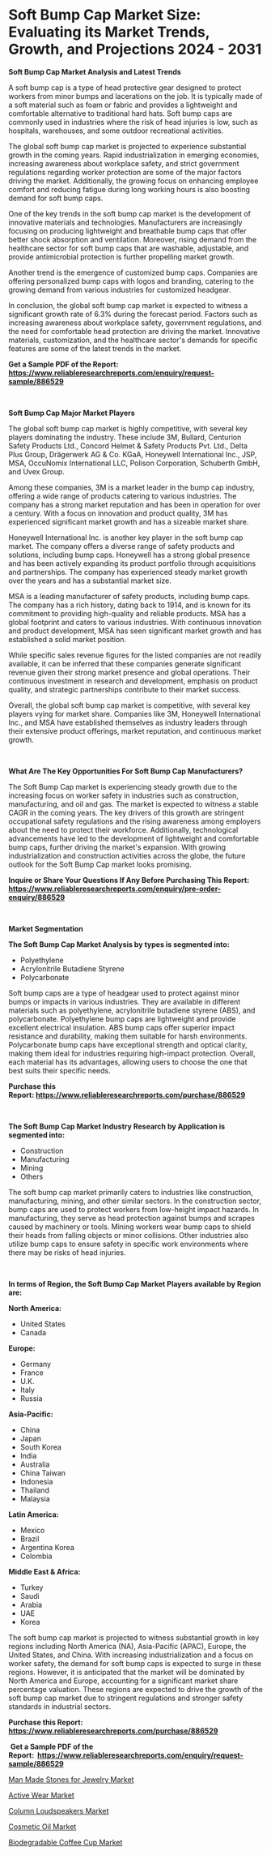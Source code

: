 <p><h1>Soft Bump Cap Market Size: Evaluating its Market Trends, Growth, and Projections 2024 - 2031</h1></p><p><strong>Soft Bump Cap Market Analysis and Latest Trends</strong></p>
<p><p>A soft bump cap is a type of head protective gear designed to protect workers from minor bumps and lacerations on the job. It is typically made of a soft material such as foam or fabric and provides a lightweight and comfortable alternative to traditional hard hats. Soft bump caps are commonly used in industries where the risk of head injuries is low, such as hospitals, warehouses, and some outdoor recreational activities.</p><p>The global soft bump cap market is projected to experience substantial growth in the coming years. Rapid industrialization in emerging economies, increasing awareness about workplace safety, and strict government regulations regarding worker protection are some of the major factors driving the market. Additionally, the growing focus on enhancing employee comfort and reducing fatigue during long working hours is also boosting demand for soft bump caps.</p><p>One of the key trends in the soft bump cap market is the development of innovative materials and technologies. Manufacturers are increasingly focusing on producing lightweight and breathable bump caps that offer better shock absorption and ventilation. Moreover, rising demand from the healthcare sector for soft bump caps that are washable, adjustable, and provide antimicrobial protection is further propelling market growth.</p><p>Another trend is the emergence of customized bump caps. Companies are offering personalized bump caps with logos and branding, catering to the growing demand from various industries for customized headgear.</p><p>In conclusion, the global soft bump cap market is expected to witness a significant growth rate of 6.3% during the forecast period. Factors such as increasing awareness about workplace safety, government regulations, and the need for comfortable head protection are driving the market. Innovative materials, customization, and the healthcare sector's demands for specific features are some of the latest trends in the market.</p></p>
<p><strong>Get a Sample PDF of the Report:&nbsp; <a href="https://www.reliableresearchreports.com/enquiry/request-sample/886529">https://www.reliableresearchreports.com/enquiry/request-sample/886529</a></strong></p>
<p>&nbsp;</p>
<p><strong>Soft Bump Cap Major Market Players</strong></p>
<p><p>The global soft bump cap market is highly competitive, with several key players dominating the industry. These include 3M, Bullard, Centurion Safety Products Ltd., Concord Helmet & Safety Products Pvt. Ltd., Delta Plus Group, Drägerwerk AG & Co. KGaA, Honeywell International Inc., JSP, MSA, OccuNomix International LLC, Polison Corporation, Schuberth GmbH, and Uvex Group.</p><p>Among these companies, 3M is a market leader in the bump cap industry, offering a wide range of products catering to various industries. The company has a strong market reputation and has been in operation for over a century. With a focus on innovation and product quality, 3M has experienced significant market growth and has a sizeable market share.</p><p>Honeywell International Inc. is another key player in the soft bump cap market. The company offers a diverse range of safety products and solutions, including bump caps. Honeywell has a strong global presence and has been actively expanding its product portfolio through acquisitions and partnerships. The company has experienced steady market growth over the years and has a substantial market size.</p><p>MSA is a leading manufacturer of safety products, including bump caps. The company has a rich history, dating back to 1914, and is known for its commitment to providing high-quality and reliable products. MSA has a global footprint and caters to various industries. With continuous innovation and product development, MSA has seen significant market growth and has established a solid market position.</p><p>While specific sales revenue figures for the listed companies are not readily available, it can be inferred that these companies generate significant revenue given their strong market presence and global operations. Their continuous investment in research and development, emphasis on product quality, and strategic partnerships contribute to their market success.</p><p>Overall, the global soft bump cap market is competitive, with several key players vying for market share. Companies like 3M, Honeywell International Inc., and MSA have established themselves as industry leaders through their extensive product offerings, market reputation, and continuous market growth.</p></p>
<p>&nbsp;</p>
<p><strong>What Are The Key Opportunities For Soft Bump Cap Manufacturers?</strong></p>
<p><p>The Soft Bump Cap market is experiencing steady growth due to the increasing focus on worker safety in industries such as construction, manufacturing, and oil and gas. The market is expected to witness a stable CAGR in the coming years. The key drivers of this growth are stringent occupational safety regulations and the rising awareness among employers about the need to protect their workforce. Additionally, technological advancements have led to the development of lightweight and comfortable bump caps, further driving the market's expansion. With growing industrialization and construction activities across the globe, the future outlook for the Soft Bump Cap market looks promising.</p></p>
<p><strong>Inquire or Share Your Questions If Any Before Purchasing This Report: <a href="https://www.reliableresearchreports.com/enquiry/pre-order-enquiry/886529">https://www.reliableresearchreports.com/enquiry/pre-order-enquiry/886529</a></strong></p>
<p>&nbsp;</p>
<p><strong>Market Segmentation</strong></p>
<p><strong>The Soft Bump Cap Market Analysis by types is segmented into:</strong></p>
<p><ul><li>Polyethylene</li><li>Acrylonitrile Butadiene Styrene</li><li>Polycarbonate</li></ul></p>
<p><p>Soft bump caps are a type of headgear used to protect against minor bumps or impacts in various industries. They are available in different materials such as polyethylene, acrylonitrile butadiene styrene (ABS), and polycarbonate. Polyethylene bump caps are lightweight and provide excellent electrical insulation. ABS bump caps offer superior impact resistance and durability, making them suitable for harsh environments. Polycarbonate bump caps have exceptional strength and optical clarity, making them ideal for industries requiring high-impact protection. Overall, each material has its advantages, allowing users to choose the one that best suits their specific needs.</p></p>
<p><strong>Purchase this Report:&nbsp;<a href="https://www.reliableresearchreports.com/purchase/886529">https://www.reliableresearchreports.com/purchase/886529</a></strong></p>
<p>&nbsp;</p>
<p><strong>The Soft Bump Cap Market Industry Research by Application is segmented into:</strong></p>
<p><ul><li>Construction</li><li>Manufacturing</li><li>Mining</li><li>Others</li></ul></p>
<p><p>The soft bump cap market primarily caters to industries like construction, manufacturing, mining, and other similar sectors. In the construction sector, bump caps are used to protect workers from low-height impact hazards. In manufacturing, they serve as head protection against bumps and scrapes caused by machinery or tools. Mining workers wear bump caps to shield their heads from falling objects or minor collisions. Other industries also utilize bump caps to ensure safety in specific work environments where there may be risks of head injuries.</p></p>
<p>&nbsp;</p>
<p><strong>In terms of Region, the Soft Bump Cap Market Players available by Region are:</strong></p>
<p>
    <p> <strong> North America: </strong>
        <ul>
            <li>United States</li>
            <li>Canada</li>
        </ul>
        </p> 
    <p> <strong> Europe: </strong>
        <ul>
            <li>Germany</li>
            <li>France</li>
            <li>U.K.</li>
            <li>Italy</li>
            <li>Russia</li>
        </ul>
        </p> 
    <p> <strong> Asia-Pacific: </strong>
        <ul>
            <li>China</li>
            <li>Japan</li>
            <li>South Korea</li>
            <li>India</li>
            <li>Australia</li>
            <li>China Taiwan</li>
            <li>Indonesia</li>
            <li>Thailand</li>
            <li>Malaysia</li>
        </ul>
        </p> 
    <p> <strong> Latin America: </strong>
        <ul>
            <li>Mexico</li>
            <li>Brazil</li>
            <li>Argentina Korea</li>
            <li>Colombia</li>
        </ul>
        </p> 
    <p> <strong> Middle East & Africa: </strong>
        <ul>
            <li>Turkey</li>
            <li>Saudi</li>
            <li>Arabia</li>
            <li>UAE</li>
            <li>Korea</li>
        </ul>
    </p>
    </p>
<p><p>The soft bump cap market is projected to witness substantial growth in key regions including North America (NA), Asia-Pacific (APAC), Europe, the United States, and China. With increasing industrialization and a focus on worker safety, the demand for soft bump caps is expected to surge in these regions. However, it is anticipated that the market will be dominated by North America and Europe, accounting for a significant market share percentage valuation. These regions are expected to drive the growth of the soft bump cap market due to stringent regulations and stronger safety standards in industrial sectors.</p></p>
<p><strong>Purchase this Report: <a href="https://www.reliableresearchreports.com/purchase/886529">https://www.reliableresearchreports.com/purchase/886529</a></strong></p>
<p>&nbsp;<strong>Get a Sample PDF of the Report:&nbsp;&nbsp;<a href="https://www.reliableresearchreports.com/enquiry/request-sample/886529">https://www.reliableresearchreports.com/enquiry/request-sample/886529</a></strong></p>
<p><strong></strong></p>
<p><p><a href="https://github.com/deliacustodio40/Market-Research-Report-List-2/blob/main/man-made-stones-for-jewelry-market.md">Man Made Stones for Jewelry Market</a></p><p><a href="https://github.com/maliyahmorrow6654/Market-Research-Report-List-2/blob/main/active-wear-market.md">Active Wear Market</a></p><p><a href="https://github.com/ambrozg/Market-Research-Report-List-2/blob/main/column-loudspeakers-market.md">Column Loudspeakers Market</a></p><p><a href="https://github.com/dzharov81/Market-Research-Report-List-2/blob/main/cosmetic-oil-market.md">Cosmetic Oil Market</a></p><p><a href="https://github.com/scarol104/Market-Research-Report-List-2/blob/main/biodegradable-coffee-cup-market.md">Biodegradable Coffee Cup Market</a></p></p>